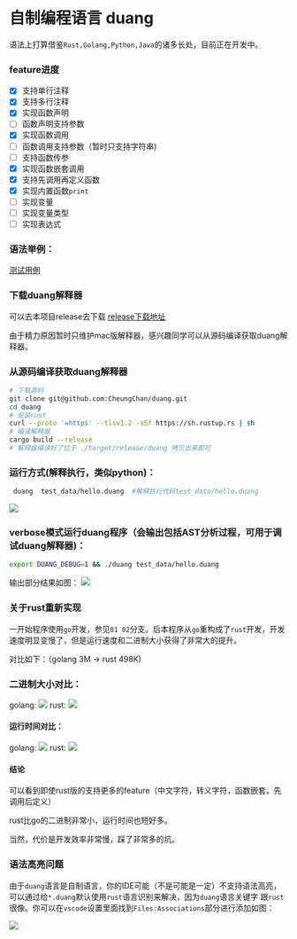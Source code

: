 # 自制编程语言 duang

语法上打算借鉴`Rust,Golang,Python,Java`的诸多长处，目前正在开发中。

### feature进度
- [x] 支持单行注释
- [x] 支持多行注释
- [x] 实现函数声明
- [ ] 函数声明支持参数
- [x] 实现函数调用
- [ ] 函数调用支持参数（暂时只支持字符串)
- [ ] 支持函数传参
- [x] 实现函数嵌套调用
- [x] 支持先调用再定义函数
- [x] 实现内置函数`print`
- [ ] 实现变量
- [ ] 实现变量类型
- [ ] 实现表达式

### 语法举例：
[测试用例](https://github.com/CheungChan/duang/blob/rust02/test_data/hello.duang)
### 下载duang解释器
可以去本项目release去下载 [release下载地址](https://github.com/CheungChan/duang/releases) 

由于精力原因暂时只维护mac版解释器，感兴趣同学可以从源码编译获取duang解释器。
### 从源码编译获取duang解释器
```bash
# 下载源码
git clone git@github.com:CheungChan/duang.git
cd duang
# 安装rust
curl --proto '=https' --tlsv1.2 -sSf https://sh.rustup.rs | sh
# 编译解释器
cargo build --release
# 解释器编译好了位于 ./target/release/duang 拷贝出来即可
```


### 运行方式(解释执行，类似python)：
```bash
 duang  test_data/hello.duang  #解释执行代码test_data/hello.duang
```
![](https://img.azhangbaobao.cn/img/20211219152443.png)

### verbose模式运行duang程序（会输出包括AST分析过程，可用于调试duang解释器)：
```bash
export DUANG_DEBUG=1 && ./duang test_data/hello.duang
```

输出部分结果如图：
![](https://img.azhangbaobao.cn/img/20211219152657.png)

### 关于rust重新实现
一开始程序使用`go`开发，参见`01 02`分支。后本程序从`go`重构成了`rust`开发，开发速度明显变慢了，但是运行速度和二进制大小获得了非常大的提升。

对比如下：（golang 3M ->  rust 498K)

### 二进制大小对比：
golang:
![](https://img.azhangbaobao.cn/img/20211219030558.png)
rust:
![](https://img.azhangbaobao.cn/img/20211219030450.png)
#### 运行时间对比：
golang:
![](https://img.azhangbaobao.cn/img/20211219031052.png)
rust:
![](https://img.azhangbaobao.cn/img/20211219152912.png)

#### 结论
可以看到即使rust版的支持更多的feature（中文字符，转义字符，函数嵌套，先调用后定义）

rust比go的二进制非常小，运行时间也短好多。

当然，代价是开发效率非常慢，踩了非常多的坑。
### 语法高亮问题
由于`duang`语言是自制语言，你的IDE可能（不是可能是一定）不支持语法高亮，可以通过给`*.duang`默认使用`rust`语言识别来解决，因为`duang`语言关键字
跟`rust`很像。你可以在`vscode`设置里面找到`Files:Associations`部分进行添加如图：

![](https://img.azhangbaobao.cn/img/20211219230406.png)